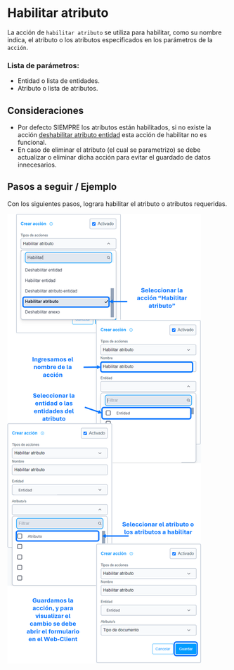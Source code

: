 # Habilitar atributo

La acción de ``habilitar atributo`` se utiliza para habilitar, como su nombre indica, el atributo o los atributos especificados en los parámetros de la ``acción``.


### Lista de parámetros:
- Entidad o lista de entidades.
- Atributo o lista de atributos.

## Consideraciones  
- Por defecto SIEMPRE los atributos están habilitados, si no existe la acción [deshabilitar atributo entidad]() esta acción de habilitar no es funcional. 
- En caso de eliminar el atributo (el cual se parametrizo) se debe actualizar o eliminar dicha acción para evitar el guardado de datos innecesarios. 
  
## Pasos a seguir / Ejemplo
Con los siguientes pasos, lograra habilitar el atributo o atributos requeridas.

![Imagen](./img/enable-attribute.png)
